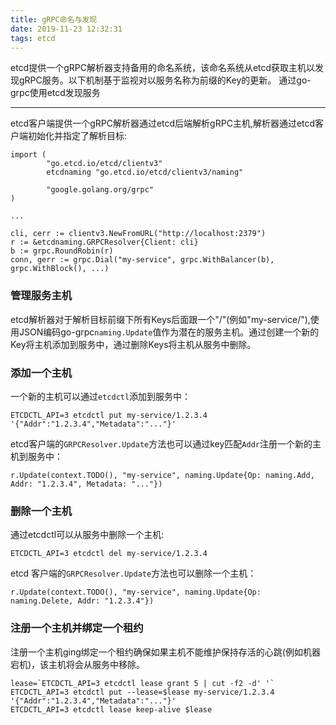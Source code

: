 ```yaml
---
title: gRPC命名与发现
date: 2019-11-23 12:32:31
tags: etcd
---
```

etcd提供一个gRPC解析器支持备用的命名系统，该命名系统从etcd获取主机以发现gRPC服务。以下机制基于监视对以服务名称为前缀的Key的更新。
通过go-grpc使用etcd发现服务

* * *
etcd客户端提供一个gRPC解析器通过etcd后端解析gRPC主机,解析器通过etcd客户端初始化并指定了解析目标:
```
import (
        "go.etcd.io/etcd/clientv3"
        etcdnaming "go.etcd.io/etcd/clientv3/naming"

        "google.golang.org/grpc"
)

...

cli, cerr := clientv3.NewFromURL("http://localhost:2379")
r := &etcdnaming.GRPCResolver{Client: cli}
b := grpc.RoundRobin(r)
conn, gerr := grpc.Dial("my-service", grpc.WithBalancer(b), grpc.WithBlock(), ...)
```
### 管理服务主机
etcd解析器对于解析目标前缀下所有Keys后面跟一个"/"(例如"my-service/"),使用JSON编码go-grpc`naming.Update`值作为潜在的服务主机。通过创建一个新的Key将主机添加到服务中，通过删除Keys将主机从服务中删除。
### 添加一个主机
一个新的主机可以通过`etcdctl`添加到服务中：
```
ETCDCTL_API=3 etcdctl put my-service/1.2.3.4 '{"Addr":"1.2.3.4","Metadata":"..."}'
```
etcd客户端的`GRPCResolver.Update`方法也可以通过key匹配`Addr`注册一个新的主机到服务中：
```
r.Update(context.TODO(), "my-service", naming.Update{Op: naming.Add, Addr: "1.2.3.4", Metadata: "..."})
```
### 删除一个主机
通过etcdctl可以从服务中删除一个主机:
```
ETCDCTL_API=3 etcdctl del my-service/1.2.3.4
```
etcd 客户端的`GRPCResolver.Update`方法也可以删除一个主机：
```
r.Update(context.TODO(), "my-service", naming.Update{Op: naming.Delete, Addr: "1.2.3.4"})
```
### 注册一个主机并绑定一个租约
注册一个主机ging绑定一个租约确保如果主机不能维护保持存活的心跳(例如机器宕机)，该主机将会从服务中移除。
```
lease=`ETCDCTL_API=3 etcdctl lease grant 5 | cut -f2 -d' '`
ETCDCTL_API=3 etcdctl put --lease=$lease my-service/1.2.3.4 '{"Addr":"1.2.3.4","Metadata":"..."}'
ETCDCTL_API=3 etcdctl lease keep-alive $lease
```